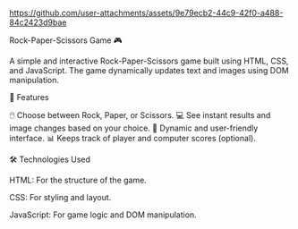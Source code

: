 

https://github.com/user-attachments/assets/9e79ecb2-44c9-42f0-a488-84c2423d9bae

Rock-Paper-Scissors Game 🎮


A simple and interactive Rock-Paper-Scissors game built using HTML, CSS, and JavaScript. 
The game dynamically updates text and images using DOM manipulation.

🎯 Features


🖱️ Choose between Rock, Paper, or Scissors.
💻 See instant results and image changes based on your choice.
🎉 Dynamic and user-friendly interface.
📊 Keeps track of player and computer scores (optional).


🛠️ Technologies Used


HTML: For the structure of the game.

CSS: For styling and layout.

JavaScript: For game logic and DOM manipulation.

